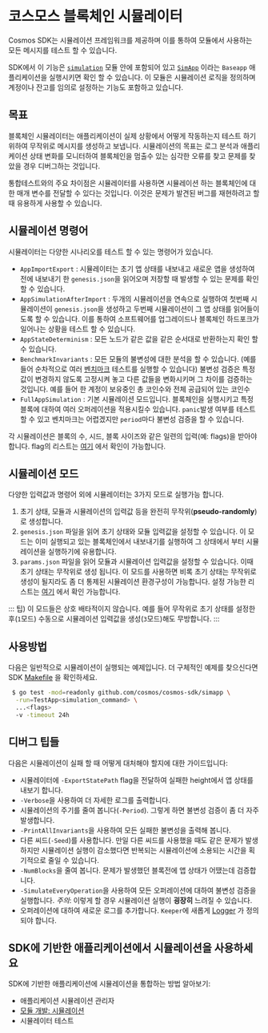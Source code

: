 <!--
order: 13
-->

# 코스모스 블록체인 시뮬레이터

Cosmos SDK는 시뮬레이션 프레임워크를 제공하며 이를 통하여 모듈에서 사용하는 모든 메시지를 테스트 할 수 있습니다.

SDK에서 이 기능은 [`simulation`](https://github.com/cosmos/cosmos-sdk/blob/v0.40.0/x/simulation) 모듈 안에 포함되어 있고
[`SimApp`](https://github.com/cosmos/cosmos-sdk/blob/v0.40.0/simapp/app.go) 이라는 `Baseapp` 애플리케이션을 실행시키면 확인 할 수 있습니다.
이 모듈은 시뮬레이션 로직을 정의하며 계정이나 잔고를 임의로 설정하는 기능도 포함하고 있습니다.

## 목표

블록체인 시뮬레이터는 애플리케이션이 실제 상황에서 어떻게 작동하는지 테스트 하기 위하여 무작위로 메시지를 생성하고 보냅니다.
시뮬레이션의 목표는 로그 분석과 애플리케이션 상태 변화를 모니터하여 블록체인을 멈출수 있는 심각한 오류를 찾고 문제를 찾았을 경우 디버그하는 것입니다.

통합테스트와의 주요 차이점은 시뮬레이터를 사용하면 시뮬레이션 하는 블록체인에 대한 매개 변수를 전달할 수 있다는 것입니다.
이것은 문제가 발견된 버그를 재현하려고 할 때 유용하게 사용할 수 있습니다.

## 시뮬레이션 명령어

시뮬레이터는 다양한 시나리오를 테스트 할 수 있는 명령어가 있습니다.

- `AppImportExport` : 시뮬레이터는 초기 앱 상태를 내보내고 새로운 앱을 생성하여 전에 내보내기 한 `genesis.json`을 읽어오며 저장할 때 발생할 수 있는 문제를 확인 할 수 있습니다.
- `AppSimulationAfterImport` : 두개의 시뮬레이션을 연속으로 실행하여 첫번째 시뮬레이션이 `genesis.json`을 생성하고 두번째 시뮬레이션이 그 앱 상태를 읽어들이도록 할 수 있습니다. 이를 통하여 소프트웨어를 업그레이드나 블록체인 하드포크가 일어나는 상황을 테스트 할 수 있습니다.
- `AppStateDeterminism` : 모든 노드가 같은 값을 같은 순서대로 반환하는지 확인 할 수 있습니다.
- `BenchmarkInvariants` : 모든 모듈의 불변성에 대한 분석을 할 수 있습니다. (예를 들어 순차적으로 여러 [벤치마크](https://golang.org/pkg/testing/#hdr-Benchmarks) 테스트를 실행할 수 있습니다) 불변성 검증은 특정값이 변경하지 않도록 고정시켜 놓고 다른 값들을 변화시키며 그 차이를 검증하는 것입니다. 예를 들어 한 계정이 보유중인 총 코인수와 전체 공급되어 있는 코인수
- `FullAppSimulation` : 기본 시뮬레이션 모드입니다. 블록체인을 실행시키고 특정 블록에 대하여 여러 오퍼레이션을 적용시킬수 있습니다. `panic`발생 여부를 테스트 할 수 있고 벤치마크는 어렵겠지만 `period`마다 불변성 검증을 할 수 있습니다.

각 시뮬레이션은 블록의 수, 시드, 블록 사이즈와 같은 일련의 입력(예: flags)을 받아야 합니다.
flag의 리스트는 [여기](https://github.com/cosmos/cosmos-sdk/blob/v0.40.0/simapp/config.go#L32-L55) 에서 확인이 가능합니다.

## 시뮬레이션 모드

다양한 입력값과 명령어 외에 시뮬레이터는 3가지 모드로 실행가능 합니다.

1. 초기 상태, 모듈과 시뮬레이션의 입력값 등을 완전히 무작위(**pseudo-randomly**)로 생성합니다.
2. `genesis.json` 파일을 읽어 초기 상태와 모듈 입력값을 설정할 수 있습니다. 이 모드는 이미 실행되고 있는 블록체인에서 내보내기를 실행하여 그 상태에서 부터 시뮬레이션을 실행하기에 유용합니다.
3. `params.json` 파일을 읽어 모듈과 시뮬레이션 입력값을 설정할 수 있습니다. 이때 초기 상태는 무작위로 생성 됩니다. 이 모드를 사용하면 비록 초기 상태는 무작위로 생성이 될지라도 좀 더 통제된 시뮬레이션 환경구성이 가능합니다. 설정 가능한 리스트는 [여기](https://github.com/cosmos/cosmos-sdk/blob/v0.40.0/x/simulation/params.go#L44-L52) 에서 확인 가능합니다.

::: 팁)
이 모드들은 상호 배타적이지 않습니다. 예를 들어 무작위로 초기 상태를 설정한 후(`1`모드) 수동으로 시뮬레이션 입력값을 생성(`3`모드)해도 무방합니다.
:::

## 사용방법

다음은 일반적으로 시뮬레이션이 실행되는 예제입니다. 더 구체적인 예제를 찾으신다면 SDK [Makefile](https://github.com/cosmos/cosmos-sdk/blob/v0.40.0/Makefile#L251-L287) 을 확인하세요.

```bash
 $ go test -mod=readonly github.com/cosmos/cosmos-sdk/simapp \
  -run=TestApp<simulation_command> \
  ...<flags>
  -v -timeout 24h
```

## 디버그 팁들

다음은 시뮬레이션이 실패 할 때 어떻게 대처해야 할지에 대한 가이드입니다:

- 시뮬레이터에 `-ExportStatePath` flag을 전달하여 실패한 height에서 앱 상태를 내보기 합니다.
- `-Verbose`을 사용하여 더 자세한 로그를 출력합니다.
- 시뮬레이션의 주기를 줄여 봅니다(`-Period`). 그렇게 하면 불변성 검증이 좀 더 자주 발생합니다.
- `-PrintAllInvariants`을 사용하여 모든 실패한 불변성을 출력해 봅니다.
- 다른 씨드(`-Seed`)를 사용합니다. 만일 다른 씨드를 사용했을 때도 같은 문제가 발생하지만 시뮬레이션 실행이 감소했다면 반복되는 시뮬레이션에 소용되는 시간을 획기적으로 줄일 수 있습니다.
- `-NumBlocks`을 줄여 봅니다. 문제가 발생했던 블록전에 앱 상태가 어땠는데 검증합니다.
- `-SimulateEveryOperation`을 사용하여 모든 오퍼레이션에 대하여 불변성 검증을 실행합니다. _주의_: 이렇게 할 경우 시뮬레이션 실행이 **굉장히** 느려질 수 있습니다.
- 오퍼레이션에 대하여 새로운 로그를 추가합니다. `Keeper`에 새롭게 [Logger](https://github.com/cosmos/cosmos-sdk/blob/v0.40.0/x/staking/keeper/keeper.go#L66-L69) 가 정의되야 합니다.

## SDK에 기반한 애플리케이션에서 시뮬레이션을 사용하세요

SDK에 기반한 애플리케이션에 시뮬레이션을 통합하는 방법 알아보기:

- 애플리케이션 시뮬레이션 관리자
- [모듈 개발: 시뮬레이션](../building-modules/simulator.md)
- 시뮬레이터 테스트